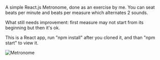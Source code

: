 A simple React.js Metronome, done as an exercise by me. You can seat beats per minute and beats per measure which alternates 2 sounds.

What still needs improvement: first measure may not start from its beginning but then it's ok.

This is a React app, run "npm install" after you cloned it, and than "npm start" to view it.

![Metronome](https://alexandramuresan.ro/github/metronom.PNG)

